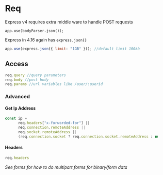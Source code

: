 # Req

Express v4 requires extra middle ware to handle POST requests

`app.use(bodyParser.json());`

Express in 4.16 again has `express.json()`

```javascript
app.use(express.json({ limit: "1GB" })); //default limit 100kb
```

## Access

```js
req.query //query parameters
req.body //post body
req.params //url variables like /user/:userid
```

### Advanced

#### Get Ip Address

```js
const ip =
      req.headers["x-forwarded-for"] ||
      req.connection.remoteAddress ||
      req.socket.remoteAddress ||
      (req.connection.socket ? req.connection.socket.remoteAddress : null);
```

#### Headers

```javascript
req.headers
```

*See forms for how to do multipart forms for binary/form data*

